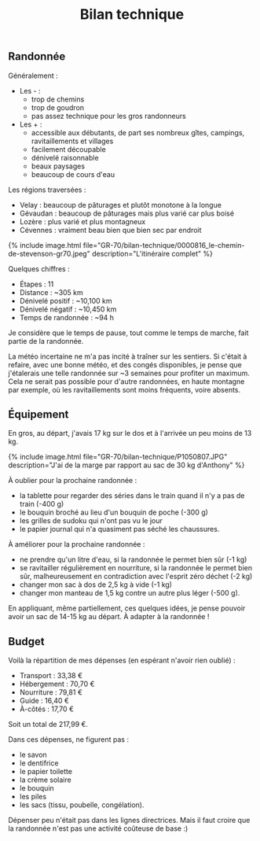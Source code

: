 ﻿---
title: "Bilan technique"
permalink: /GR-70/bilan-technique/
sidebar:
  nav: "gr_70"
---

## Randonnée

Généralement :
* Les - :
    * trop de chemins
    * trop de goudron
    * pas assez technique pour les gros randonneurs
* Les + :
    * accessible aux débutants, de part ses nombreux gîtes, campings, ravitaillements et villages
    * facilement découpable
    * dénivelé raisonnable
    * beaux paysages
    * beaucoup de cours d'eau

Les régions traversées :
* Velay : beaucoup de pâturages et plutôt monotone à la longue
* Gévaudan : beaucoup de pâturages mais plus varié car plus boisé
* Lozère : plus varié et plus montagneux
* Cévennes : vraiment beau bien que bien sec par endroit

{% include image.html file="GR-70/bilan-technique/0000816_le-chemin-de-stevenson-gr70.jpeg" description="L'itinéraire complet" %}

Quelques chiffres :
* Étapes : 11
* Distance : ~305 km
* Dénivelé positif : ~10,100 km
* Dénivelé négatif : ~10,450 km
* Temps de randonnée : ~94 h

Je considère que le temps de pause, tout comme le temps de marche, fait partie de la randonnée.

La météo incertaine ne m'a pas incité à traîner sur les sentiers.
Si c'était à refaire, avec une bonne météo, et des congés disponibles, je pense que j'étalerais une telle randonnée sur ~3 semaines pour profiter un maximum.
Cela ne serait pas possible pour d'autre randonnées, en haute montagne par exemple, où les ravitaillements sont moins fréquents, voire absents.

## Équipement

En gros, au départ, j'avais 17 kg sur le dos et à l'arrivée un peu moins de 13 kg.

{% include image.html file="GR-70/bilan-technique/P1050807.JPG" description="J'ai de la marge par rapport au sac de 30 kg d'Anthony" %}

À oublier pour la prochaine randonnée :
* la tablette pour regarder des séries dans le train quand il n'y a pas de train (-400 g)
* le bouquin broché au lieu d'un bouquin de poche (-300 g)
* les grilles de sudoku qui n'ont pas vu le jour
* le papier journal qui n'a quasiment pas séché les chaussures.

À améliorer pour la prochaine randonnée :
* ne prendre qu'un litre d'eau, si la randonnée le permet bien sûr (-1 kg)
* se ravitailler régulièrement en nourriture, si la randonnée le permet bien sûr, malheureusement en contradiction avec l'esprit zéro déchet (-2 kg)
* changer mon sac à dos de 2,5 kg à vide (-1 kg)
* changer mon manteau de 1,5 kg contre un autre plus léger (-500 g).

En appliquant, même partiellement, ces quelques idées, je pense pouvoir avoir un sac de 14-15 kg au départ. À adapter à la randonnée !

## Budget

Voilà la répartition de mes dépenses (en espérant n'avoir rien oublié) :
* Transport : 33,38 €
* Hébergement : 70,70 €
* Nourriture : 79,81 €
* Guide : 16,40 €
* À-côtés : 17,70 €

Soit un total de 217,99 €.

Dans ces dépenses, ne figurent pas :
* le savon
* le dentifrice
* le papier toilette
* la crème solaire
* le bouquin
* les piles
* les sacs (tissu, poubelle, congélation).

Dépenser peu n'était pas dans les lignes directrices. Mais il faut croire que la randonnée n'est pas une activité coûteuse de base :)
